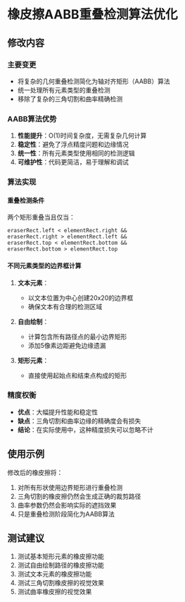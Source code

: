 # 橡皮擦AABB重叠检测算法优化

## 修改内容

### 主要变更
- 将复杂的几何重叠检测简化为轴对齐矩形（AABB）算法
- 统一处理所有元素类型的重叠检测
- 移除了复杂的三角切割和曲率精确检测

### AABB算法优势
1. **性能提升**：O(1)时间复杂度，无需复杂几何计算
2. **稳定性**：避免了浮点精度问题和边缘情况
3. **统一性**：所有元素类型使用相同的检测逻辑
4. **可维护性**：代码更简洁，易于理解和调试

### 算法实现

#### 重叠检测条件
两个矩形重叠当且仅当：
```
eraserRect.left < elementRect.right &&
eraserRect.right > elementRect.left &&
eraserRect.top < elementRect.bottom &&
eraserRect.bottom > elementRect.top
```

#### 不同元素类型的边界框计算

1. **文本元素**：
   - 以文本位置为中心创建20x20的边界框
   - 确保文本有合理的检测区域

2. **自由绘制**：
   - 计算包含所有路径点的最小边界矩形
   - 添加5像素边距避免边缘遗漏

3. **矩形元素**：
   - 直接使用起始点和结束点构成的矩形

### 精度权衡
- **优点**：大幅提升性能和稳定性
- **缺点**：三角切割和曲率边缘的精确度会有损失
- **结论**：在实际使用中，这种精度损失可以忽略不计

## 使用示例

修改后的橡皮擦将：
1. 对所有形状使用边界矩形进行重叠检测
2. 三角切割的橡皮擦仍然会生成正确的裁剪路径
3. 曲率参数仍然会影响实际的遮挡效果
4. 只是重叠检测阶段简化为AABB算法

## 测试建议

1. 测试基本矩形元素的橡皮擦功能
2. 测试自由绘制路径的橡皮擦功能  
3. 测试文本元素的橡皮擦功能
4. 测试三角切割橡皮擦的视觉效果
5. 测试曲率橡皮擦的视觉效果
